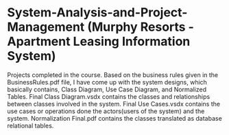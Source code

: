 # System-Analysis-and-Project-Management (Murphy Resorts - Apartment Leasing Information System)
Projects completed in the course.
Based on the business rules given in the BusinessRules.pdf file, I have come up with the system designs, which basically contains, Class Diagram, Use Case Diagram, and Normalized Tables.
Final Class Diagram.vsdx contains the classes and relationships between classes involved in the system.
Final Use Cases.vsdx contains the use cases or operations done the actors(users of the system) and the system.
Normalization Final.pdf contains the classes translated as database relational tables.
